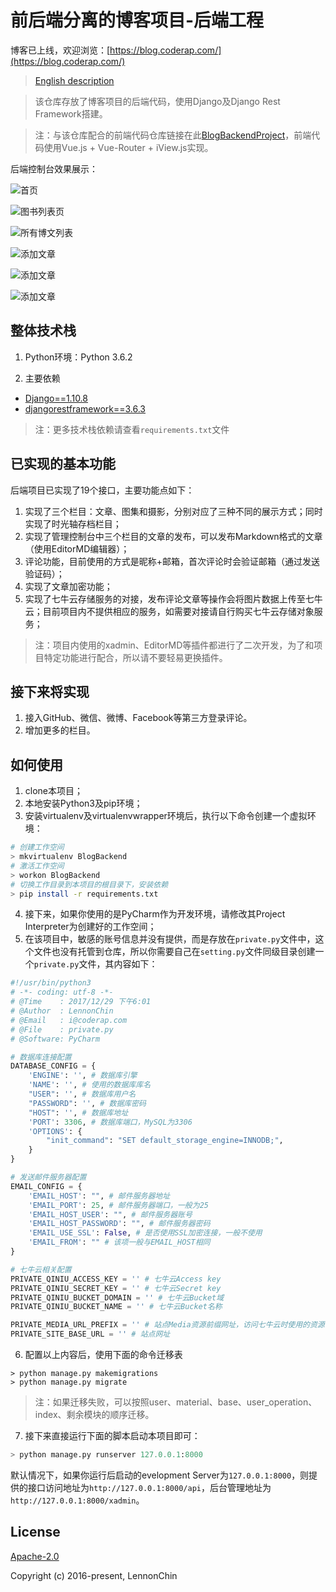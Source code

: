 # 前后端分离的博客项目-后端工程

博客已上线，欢迎浏览：[https://blog.coderap.com/](https://blog.coderap.com/)

> [English description](https://github.com/LennonChin/BlogBackendProject/blob/master/README.md)

> 该仓库存放了博客项目的后端代码，使用Django及Django Rest Framework搭建。

> 注：与该仓库配合的前端代码仓库链接在此[BlogBackendProject](https://github.com/LennonChin/Blog-Frontend-Project)，前端代码使用Vue.js + Vue-Router + iView.js实现。

后端控制台效果展示：

![首页](https://github.com/LennonChin/BlogBackendProject/blob/master/media/backend1.png)

![图书列表页](https://github.com/LennonChin/BlogBackendProject/blob/master/media/backend2.png)

![所有博文列表](https://github.com/LennonChin/BlogBackendProject/blob/master/media/backend3.png)

![添加文章](https://github.com/LennonChin/BlogBackendProject/blob/master/media/backend4.png)

![添加文章](https://github.com/LennonChin/BlogBackendProject/blob/master/media/backend5.png)

![添加文章](https://github.com/LennonChin/BlogBackendProject/blob/master/media/backend6.png)

## 整体技术栈

1. Python环境：Python 3.6.2

2. 主要依赖

- [Django==1.10.8](https://github.com/django/django)
- [djangorestframework==3.6.3](https://github.com/encode/django-rest-framework)

> 注：更多技术栈依赖请查看`requirements.txt`文件

## 已实现的基本功能

后端项目已实现了19个接口，主要功能点如下：

1. 实现了三个栏目：文章、图集和摄影，分别对应了三种不同的展示方式；同时实现了时光轴存档栏目；
2. 实现了管理控制台中三个栏目的文章的发布，可以发布Markdown格式的文章（使用EditorMD编辑器）；
3. 评论功能，目前使用的方式是昵称+邮箱，首次评论时会验证邮箱（通过发送验证码）；
4. 实现了文章加密功能；
5. 实现了七牛云存储服务的对接，发布评论文章等操作会将图片数据上传至七牛云；目前项目内不提供相应的服务，如需要对接请自行购买七牛云存储对象服务；

> 注：项目内使用的xadmin、EditorMD等插件都进行了二次开发，为了和项目特定功能进行配合，所以请不要轻易更换插件。

## 接下来将实现

1. 接入GitHub、微信、微博、Facebook等第三方登录评论。
2. 增加更多的栏目。

## 如何使用

1. clone本项目；
2. 本地安装Python3及pip环境；
3. 安装virtualenv及virtualenvwrapper环境后，执行以下命令创建一个虚拟环境：

``` bash
# 创建工作空间
> mkvirtualenv BlogBackend
# 激活工作空间
> workon BlogBackend
# 切换工作目录到本项目的根目录下，安装依赖
> pip install -r requirements.txt
```

4. 接下来，如果你使用的是PyCharm作为开发环境，请修改其Project Interpreter为创建好的工作空间；
5. 在该项目中，敏感的账号信息并没有提供，而是存放在`private.py`文件中，这个文件也没有托管到仓库，所以你需要自己在`setting.py`文件同级目录创建一个`private.py`文件，其内容如下：

```python
#!/usr/bin/python3
# -*- coding: utf-8 -*-
# @Time    : 2017/12/29 下午6:01
# @Author  : LennonChin
# @Email   : i@coderap.com
# @File    : private.py
# @Software: PyCharm

# 数据库连接配置
DATABASE_CONFIG = {
    'ENGINE': '', # 数据库引擎
    'NAME': '', # 使用的数据库库名
    "USER": '', # 数据库用户名
    "PASSWORD": '', # 数据库密码
    "HOST": '', # 数据库地址
    'PORT': 3306, # 数据库端口，MySQL为3306
    'OPTIONS': {
        "init_command": "SET default_storage_engine=INNODB;",
    }
}

# 发送邮件服务器配置
EMAIL_CONFIG = {
    'EMAIL_HOST': "", # 邮件服务器地址
    'EMAIL_PORT': 25, # 邮件服务器端口，一般为25
    'EMAIL_HOST_USER': "", # 邮件服务器账号
    'EMAIL_HOST_PASSWORD': "", # 邮件服务器密码
    'EMAIL_USE_SSL': False, # 是否使用SSL加密连接，一般不使用
    'EMAIL_FROM': "" # 该项一般与EMAIL_HOST相同
}

# 七牛云相关配置
PRIVATE_QINIU_ACCESS_KEY = '' # 七牛云Access key
PRIVATE_QINIU_SECRET_KEY = '' # 七牛云Secret key
PRIVATE_QINIU_BUCKET_DOMAIN = '' # 七牛云Bucket域
PRIVATE_QINIU_BUCKET_NAME = '' # 七牛云Bucket名称

PRIVATE_MEDIA_URL_PREFIX = '' # 站点Media资源前缀网址，访问七牛云时使用的资源前缀
PRIVATE_SITE_BASE_URL = '' # 站点网址
```

6. 配置以上内容后，使用下面的命令迁移表

```shell
> python manage.py makemigrations
> python manage.py migrate
```

> 注：如果迁移失败，可以按照user、material、base、user_operation、index、剩余模块的顺序迁移。

7. 接下来直接运行下面的脚本启动本项目即可：

```python
> python manage.py runserver 127.0.0.1:8000
```

默认情况下，如果你运行后启动的evelopment Server为`127.0.0.1:8000`，则提供的接口访问地址为`http://127.0.0.1:8000/api`，后台管理地址为`http://127.0.0.1:8000/xadmin`。

## License

[Apache-2.0](https://opensource.org/licenses/Apache-2.0)

Copyright (c) 2016-present, LennonChin

